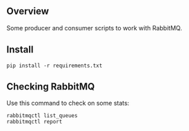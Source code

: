 Overview
--------
Some producer and consumer scripts to work with RabbitMQ.

Install
-------
```
pip install -r requirements.txt
```
Checking RabbitMQ
-----------------
Use this command to check on some stats:
```
rabbitmqctl list_queues
rabbitmqctl report
```
